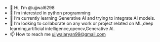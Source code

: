 - 👋 Hi, I’m @ujjwal6298
- 👀 I’m interested in python programming 
- 🌱 I’m currently learning Generative AI and trying to integrate AI models.
- 💞️ I’m looking to collaborate on any work or project related on ML,deep learning,artificial intelligence,opencv,Generative AI. 
- 📫 How to reach me ujjwalaryan99@gmail.com 

<!---
ujjwal6298/ujjwal6298 is a ✨ special ✨ repository because its `README.md` (this file) appears on your GitHub profile.
You can click the Preview link to take a look at your changes.
--->
